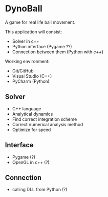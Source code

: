 # DynoBall

A game for real life ball movement.

This application will consist:

* Solver in c++
* Python interface (Pygame ??)
* Connection between them (Python with c++)


Working environment:

* Git/GitHub
* Visual Studio (C++)
* PyCharm (Python)
  

## Solver
* C++ language
* Analytical dynamics
* Find correct integration scheme
* Correct numerical analysis method
* Optimize for speed
  
## Interface

* Pygame (?)
* OpenGL in c++ (?)

## Connection

* calling DLL from Python (?) 
